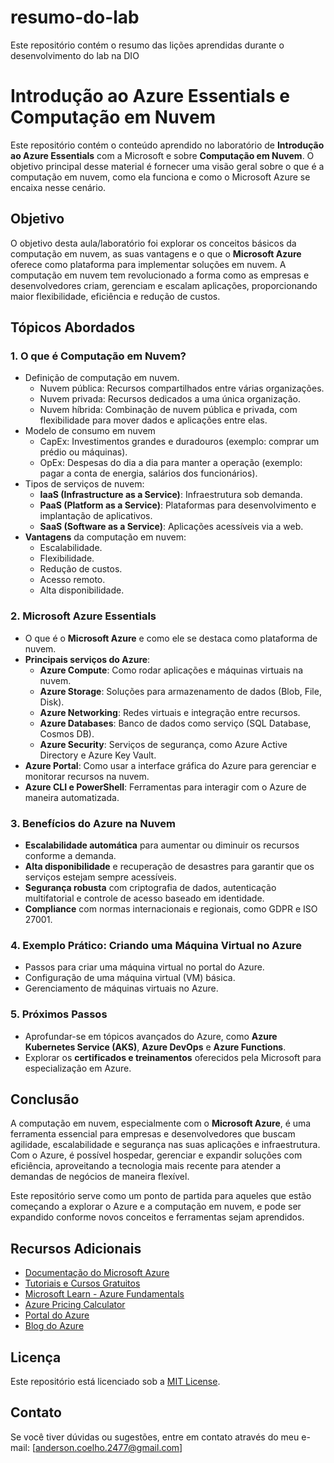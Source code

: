 # resumo-do-lab
Este repositório contém o resumo das lições aprendidas durante o desenvolvimento do lab na DIO

# Introdução ao Azure Essentials e Computação em Nuvem

Este repositório contém o conteúdo aprendido no laboratório de **Introdução ao Azure Essentials** com a Microsoft e sobre **Computação em Nuvem**. O objetivo principal desse material é fornecer uma visão geral sobre o que é a computação em nuvem, como ela funciona e como o Microsoft Azure se encaixa nesse cenário.

## Objetivo

O objetivo desta aula/laboratório foi explorar os conceitos básicos da computação em nuvem, as suas vantagens e o que o **Microsoft Azure** oferece como plataforma para implementar soluções em nuvem. A computação em nuvem tem revolucionado a forma como as empresas e desenvolvedores criam, gerenciam e escalam aplicações, proporcionando maior flexibilidade, eficiência e redução de custos.

## Tópicos Abordados

### 1. **O que é Computação em Nuvem?**
   - Definição de computação em nuvem.
     - Nuvem pública: Recursos compartilhados entre várias organizações.
     - Nuvem privada: Recursos dedicados a uma única organização.
     - Nuvem híbrida: Combinação de nuvem pública e privada, com flexibilidade para mover dados e aplicações entre elas.
   - Modelo de consumo em nuvem 
     - CapEx: Investimentos grandes e duradouros (exemplo: comprar um prédio ou máquinas).
     - OpEx: Despesas do dia a dia para manter a operação (exemplo: pagar a conta de energia, salários dos funcionários).
   - Tipos de serviços de nuvem:
     - **IaaS (Infrastructure as a Service)**: Infraestrutura sob demanda.
     - **PaaS (Platform as a Service)**: Plataformas para desenvolvimento e implantação de aplicativos.
     - **SaaS (Software as a Service)**: Aplicações acessíveis via a web.
   - **Vantagens** da computação em nuvem:
     - Escalabilidade.
     - Flexibilidade.
     - Redução de custos.
     - Acesso remoto.
     - Alta disponibilidade.

### 2. **Microsoft Azure Essentials**
   - O que é o **Microsoft Azure** e como ele se destaca como plataforma de nuvem.
   - **Principais serviços do Azure**:
     - **Azure Compute**: Como rodar aplicações e máquinas virtuais na nuvem.
     - **Azure Storage**: Soluções para armazenamento de dados (Blob, File, Disk).
     - **Azure Networking**: Redes virtuais e integração entre recursos.
     - **Azure Databases**: Banco de dados como serviço (SQL Database, Cosmos DB).
     - **Azure Security**: Serviços de segurança, como Azure Active Directory e Azure Key Vault.
   - **Azure Portal**: Como usar a interface gráfica do Azure para gerenciar e monitorar recursos na nuvem.
   - **Azure CLI e PowerShell**: Ferramentas para interagir com o Azure de maneira automatizada.

### 3. **Benefícios do Azure na Nuvem**
   - **Escalabilidade automática** para aumentar ou diminuir os recursos conforme a demanda.
   - **Alta disponibilidade** e recuperação de desastres para garantir que os serviços estejam sempre acessíveis.
   - **Segurança robusta** com criptografia de dados, autenticação multifatorial e controle de acesso baseado em identidade.
   - **Compliance** com normas internacionais e regionais, como GDPR e ISO 27001.

### 4. **Exemplo Prático: Criando uma Máquina Virtual no Azure**
   - Passos para criar uma máquina virtual no portal do Azure.
   - Configuração de uma máquina virtual (VM) básica.
   - Gerenciamento de máquinas virtuais no Azure.

### 5. **Próximos Passos**
   - Aprofundar-se em tópicos avançados do Azure, como **Azure Kubernetes Service (AKS)**, **Azure DevOps** e **Azure Functions**.
   - Explorar os **certificados e treinamentos** oferecidos pela Microsoft para especialização em Azure.

## Conclusão

A computação em nuvem, especialmente com o **Microsoft Azure**, é uma ferramenta essencial para empresas e desenvolvedores que buscam agilidade, escalabilidade e segurança nas suas aplicações e infraestrutura. Com o Azure, é possível hospedar, gerenciar e expandir soluções com eficiência, aproveitando a tecnologia mais recente para atender a demandas de negócios de maneira flexível.

Este repositório serve como um ponto de partida para aqueles que estão começando a explorar o Azure e a computação em nuvem, e pode ser expandido conforme novos conceitos e ferramentas sejam aprendidos.

## Recursos Adicionais

- [Documentação do Microsoft Azure](https://docs.microsoft.com/azure) 
- [Tutoriais e Cursos Gratuitos](https://learn.microsoft.com/training/)
- [Microsoft Learn - Azure Fundamentals](https://learn.microsoft.com/en-us/training/paths/azure-fundamentals/)
- [Azure Pricing Calculator](https://azure.microsoft.com/en-us/pricing/calculator/)
- [Portal do Azure](https://portal.azure.com/) 
- [Blog do Azure](https://azure.microsoft.com/blog/)
  
## Licença

Este repositório está licenciado sob a [MIT License](LICENSE).

## Contato

Se você tiver dúvidas ou sugestões, entre em contato através do meu e-mail: [anderson.coelho.2477@gmail.com]

